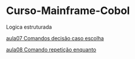 # Curso-Mainframe-Cobol

Logica estruturada

[aula07 Comandos decisão caso escolha](https://github.com/Wendeldev87/Cuso-Mainframe-cobol/blob/beacademy-devstart-gitegithub/aula07decis%C3%A3oescolha.por)

[aula08 Comando repetição enquanto](https://github.com/Wendeldev87/Curso-Mainframe-Cobol/blob/beacademy-devstart-gitegithub/comandorepeticaoenquanto.por)
